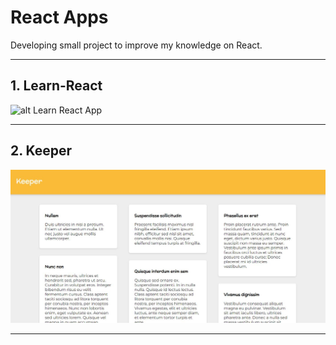 # React Apps

Developing small project to improve my knowledge on React.

---

## 1. Learn-React

![alt Learn React App](img/learn-react.gif?raw=true)

---

## 2. Keeper

![alt Keeper App](img/keeper.jpg?raw=true)

---
